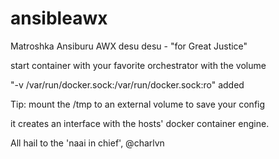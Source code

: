 # ansibleawx
Matroshka Ansiburu AWX desu desu - "for Great Justice"

start container with your favorite orchestrator with the volume

"-v /var/run/docker.sock:/var/run/docker.sock:ro" added

Tip: mount the /tmp to an external volume to save your config

it creates an interface with the hosts' docker container engine.

All hail to the 'naai in chief', @charlvn
